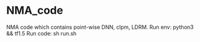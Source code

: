 # NMA_code
NMA code which contains point-wise DNN, clpm, LDRM.
Run env: python3 && tf1.5
Run code: sh run.sh
